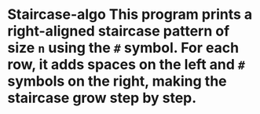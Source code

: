 # Staircase-algo This program prints a right-aligned staircase pattern of size `n` using the `#` symbol. For each row, it adds spaces on the left and `#` symbols on the right, making the staircase grow step by step.
